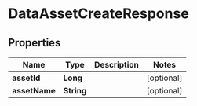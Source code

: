 

# DataAssetCreateResponse


## Properties

Name | Type | Description | Notes
------------ | ------------- | ------------- | -------------
**assetId** | **Long** |  |  [optional]
**assetName** | **String** |  |  [optional]




